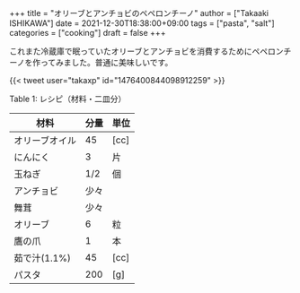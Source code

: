 +++
title = "オリーブとアンチョビのペペロンチーノ"
author = ["Takaaki ISHIKAWA"]
date = 2021-12-30T18:38:00+09:00
tags = ["pasta", "salt"]
categories = ["cooking"]
draft = false
+++

これまた冷蔵庫で眠っていたオリーブとアンチョビを消費するためにペペロンチーノを作ってみました。普通に美味しいです。  

{{< tweet user="takaxp" id="1476400844098912259" >}}  

<div class="table-caption">
  <span class="table-number">Table 1</span>:
  レシピ（材料・二皿分）
</div>

| 材料      | 分量 | 単位 |
|---------|----|----|
| オリーブオイル | 45  | [cc] |
| にんにく  | 3   | 片   |
| 玉ねぎ    | 1/2 | 個   |
| アンチョビ | 少々 |      |
| 舞茸      | 少々 |      |
| オリーブ  | 6   | 粒   |
| 鷹の爪    | 1   | 本   |
| 茹で汁(1.1%) | 45  | [cc] |
| パスタ    | 200 | [g]  |